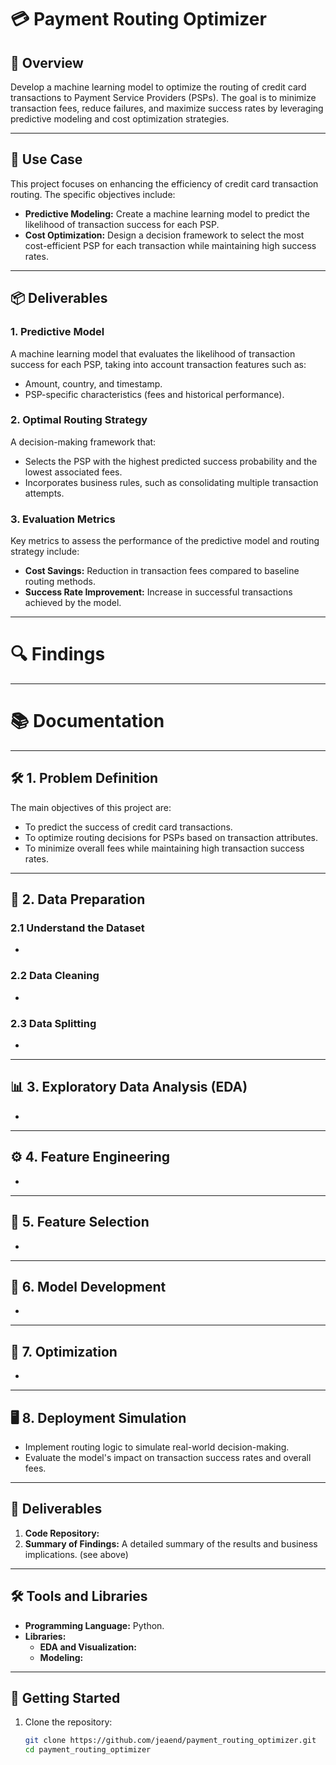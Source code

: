 # 💳 **Payment Routing Optimizer**  

## 📝 **Overview**  
Develop a machine learning model to optimize the routing of credit card transactions to Payment Service Providers (PSPs). The goal is to minimize transaction fees, reduce failures, and maximize success rates by leveraging predictive modeling and cost optimization strategies.  

---

## 🎯 **Use Case**  
This project focuses on enhancing the efficiency of credit card transaction routing. The specific objectives include:  
- **Predictive Modeling:** Create a machine learning model to predict the likelihood of transaction success for each PSP.  
- **Cost Optimization:** Design a decision framework to select the most cost-efficient PSP for each transaction while maintaining high success rates.  

---

## 📦 **Deliverables**  

### **1. Predictive Model**  
A machine learning model that evaluates the likelihood of transaction success for each PSP, taking into account transaction features such as:  
- Amount, country, and timestamp.  
- PSP-specific characteristics (fees and historical performance).  

### **2. Optimal Routing Strategy**  
A decision-making framework that:  
- Selects the PSP with the highest predicted success probability and the lowest associated fees.  
- Incorporates business rules, such as consolidating multiple transaction attempts.  

### **3. Evaluation Metrics**  
Key metrics to assess the performance of the predictive model and routing strategy include:  
- **Cost Savings:** Reduction in transaction fees compared to baseline routing methods.  
- **Success Rate Improvement:** Increase in successful transactions achieved by the model.  

---

# 🔍 **Findings**  

---

# 📚 **Documentation**  

---

## 🛠️ **1. Problem Definition**  
The main objectives of this project are:  
- To predict the success of credit card transactions.  
- To optimize routing decisions for PSPs based on transaction attributes.  
- To minimize overall fees while maintaining high transaction success rates.  

---

## 📂 **2. Data Preparation**  
### **2.1 Understand the Dataset**  
- 

### **2.2 Data Cleaning**  
-

### **2.3 Data Splitting**  
-

---

## 📊 **3. Exploratory Data Analysis (EDA)**  
- 

---

## ⚙️ **4. Feature Engineering**  
- 
---

## 🧹 **5. Feature Selection**  
- 

---

## 🤖 **6. Model Development**  
- 

---

## 🔧 **7. Optimization**  
-  

---

## 🖥️ **8. Deployment Simulation**  
- Implement routing logic to simulate real-world decision-making.  
- Evaluate the model's impact on transaction success rates and overall fees.  

---

## 📜 **Deliverables**  
1. **Code Repository:** 
2. **Summary of Findings:** A detailed summary of the results and business implications. (see above)

---

## 🛠️ **Tools and Libraries**  
- **Programming Language:** Python.  
- **Libraries:**  
  - **EDA and Visualization:** 
  - **Modeling:**  

---

## 🚀 **Getting Started**  
1. Clone the repository:  
   ```bash
   git clone https://github.com/jeaend/payment_routing_optimizer.git
   cd payment_routing_optimizer
